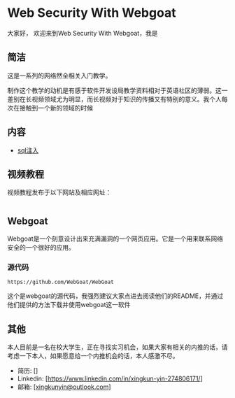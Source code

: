 # Web Security With Webgoat
大家好， 欢迎来到Web Security With Webgoat，我是


## 简洁
这是一系列的网络然全相关入门教学。

制作这个教学的动机是有感于软件开发设局教学资料相对于英语社区的薄弱。这一差别在长视频领域尤为明显，而长视频对于知识的传播又有特别的意义。我个人每次在接触到一个新的领域的时候

## 内容
* [sql注入](./sql_injection/)

## 视频教程
视频教程发布于以下网站及相应网址：
```
```

## Webgoat
Webgoat是一个刻意设计出来充满漏洞的一个网页应用。它是一个用来联系网络安全的一个很好的应用。

### 源代码
```
https://github.com/WebGoat/WebGoat
```
这个是webgoat的源代码，我强烈建议大家点进去阅读他们的README，并通过他们提供的方法下载并使用webgoat这一软件

## 其他
本人目前是一名在校大学生，正在寻找实习机会，如果大家有相关的内推的话，请考虑一下本人，如果愿意给一个内推机会的话，本人感激不尽。
* 简历: []
* Linkedin: [https://www.linkedin.com/in/xingkun-yin-274806171/]
* 邮箱: [xingkunyin@outlook.com]
